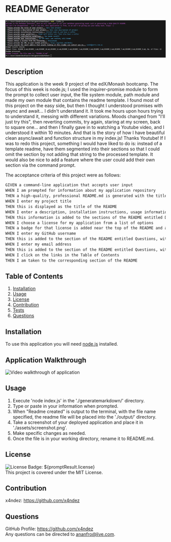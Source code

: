 # README Generator

<!-- Please take screenshot of the deployed application and place it in './assets/images/' -->
![Screenshot of application](./assets/screenshot.png)

## Description
This application is the week 9 project of the edX/Monash bootcamp. The focus of this week is node.js; I used the inquirer-promise module to form the prompt to collect user input, the file system module, path module and made my own module that contains the readme template.  I found most of this project on the easy side, but then I thought I understood promises with async and await... I didn't understand it. It took me hours upon hours trying to understand it, messing with different variations.  Moods changed from "I'll just try this", then reverting commits, try again, staring at my screen, back to square one... and then I finally gave in to watching a Youtube video, and I understood it within 10 minutes.  And that is the story of how I have beautiful clean async/await and function structure in my index.js!  Thanks Youtube!  If I was to redo this project, something I would have liked to do is: instead of a template readme, have them segmented into their sections so that I could omit the section by not adding that string to the processed template.  It would also be nice to add a feature where the user could add their own section via the command prompt.

The acceptance criteria of this project were as follows:

```md
GIVEN a command-line application that accepts user input
WHEN I am prompted for information about my application repository
THEN a high-quality, professional README.md is generated with the title of my project and sections entitled Description, Table of Contents, Installation, Usage, License, Contributing, Tests, and Questions
WHEN I enter my project title
THEN this is displayed as the title of the README
WHEN I enter a description, installation instructions, usage information, contribution guidelines, and test instructions
THEN this information is added to the sections of the README entitled Description, Installation, Usage, Contributing, and Tests
WHEN I choose a license for my application from a list of options
THEN a badge for that license is added near the top of the README and a notice is added to the section of the README entitled License that explains which license the application is covered under
WHEN I enter my GitHub username
THEN this is added to the section of the README entitled Questions, with a link to my GitHub profile
WHEN I enter my email address
THEN this is added to the section of the README entitled Questions, with instructions on how to reach me with additional questions
WHEN I click on the links in the Table of Contents
THEN I am taken to the corresponding section of the README
```

## Table of Contents

1. [Installation](#installation)
2. [Usage](#usage)
3. [License](#license)
4. [Contribution](#contribution)
5. [Tests](#tests)
6. [Questions](#questions)

## Installation
To use this application you will need [node.js](https://nodejs.org/en) installed.

## Application Walkthrough
![Video walkthrough of application](./assets/walkthrough.gif)
## Usage
1. Execute 'node index.js' in the './generatemarkdown/' directory.
2. Type or paste in your information when prompted.
3. When "Readme created" is output to the terminal, with the file name specified, the readme file will be placed into the './output/' directory.
4. Take a screenshot of your deployed application and place it in './assets/screenshot.png'.
5. Make specific changes as needed.
6. Once the file is in your working directory, rename it to README.md.

## License
![License Badge: ${promptResult.license}](https://img.shields.io/badge/License-MIT-blue)<br>
This project is covered under the MIT License.

## Contribution
x4ndez: <https://github.com/x4ndez>

## Questions
GitHub Profile: <https://github.com/x4ndez><br>
Any questions can be directed to <ananfro@live.com>.

